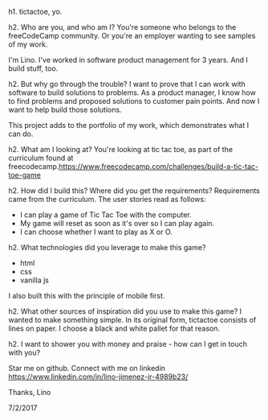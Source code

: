 h1. tictactoe, yo.

h2. Who are you, and who am I?
You're someone who belongs to the freeCodeCamp community. Or you're an employer wanting to see samples of my work.

I'm Lino. I've worked in software product management for 3 years. And I build stuff, too.

h2. But why go through the trouble?
I want to prove that I can work with software to build solutions to problems. As a product manager, I know how to find problems and proposed solutions to customer pain points. And now I want to help build those solutions.

This project adds to the portfolio of my work, which demonstrates what I can do.

h2. What am I looking at?
You're looking at tic tac toe, as part of the curriculum found at freecodecamp.https://www.freecodecamp.com/challenges/build-a-tic-tac-toe-game

h2. How did I build this? Where did you get the requirements?
Requirements came from the curriculum. The user stories read as follows:
* I can play a game of Tic Tac Toe with the computer.
* My game will reset as soon as it's over so I can play again.
* I can choose whether I want to play as X or O.

h2. What technologies did you leverage to make this game?
* html
* css
* vanilla js

I also built this with the principle of mobile first.

h2. What other sources of inspiration did you use to make this game?
I wanted to make something simple. In its original form, tictactoe consists of lines on paper. I choose a black and white pallet for that reason.

h2. I want to shower you with money and praise - how can I get in touch with you?

Star me on github.
Connect with me on linkedin https://www.linkedin.com/in/lino-jimenez-jr-4989b23/

Thanks,
Lino

7/2/2017
